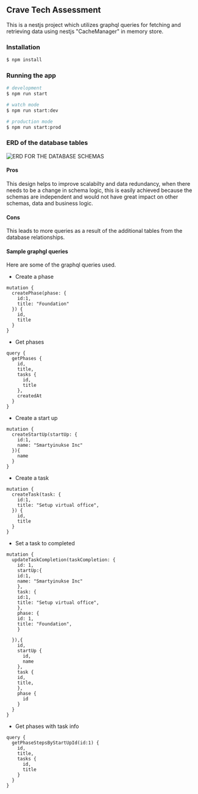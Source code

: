 ## Crave Tech Assessment

This is a nestjs project which utilizes graphql queries for 
fetching and retrieving data using nestjs "CacheManager" in memory store.

### Installation

```bash
$ npm install
```

### Running the app

```bash
# development
$ npm run start

# watch mode
$ npm run start:dev

# production mode
$ npm run start:prod
```



    

### ERD of the database tables
![ERD FOR THE DATABASE SCHEMAS](https://res.cloudinary.com/dms3x0fk0/image/upload/v1649548676/CRAVE-TECH-ERD_e92uch.jpg)

#### Pros 
This design helps to improve scalabilty and data redundancy, when there needs to be a change 
in schema logic, this is easily achieved because the schemas are independent and would not have
great impact on other schemas, data and business logic.

#### Cons
This leads to more queries as a result of the additional tables from the 
database relationships.

#### Sample graphgl queries
Here are some of the graphql queries used. 

- Create a phase
```
mutation {
  createPhase(phase: {
    id:1,
    title: "Foundation"
  }) {
    id,
    title
  } 
}
```
- Get phases
```
query {
  getPhases {
    id,
    title,
    tasks {
      id,
      title
    },
    createdAt
  }
}
```
- Create a start up
```
mutation {
  createStartUp(startUp: {
    id:1,
    name: "Smartyinukse Inc"
  }){
    name
  }
}
```
- Create a task
```
mutation {
  createTask(task: {
    id:1,
    title: "Setup virtual office",
  }) {
    id,
    title
  }
}
```
- Set a task to completed
```
mutation {
  updateTaskCompletion(taskCompletion: {
    id: 1,
    startUp:{
    id:1,
    name: "Smartyinukse Inc"
    },
    task: {
    id:1,
    title: "Setup virtual office",
    },
    phase: {
    id: 1,
    title: "Foundation",
    }
    
  }),{
    id,
    startUp {
      id,
      name
    },
    task {
    id,
    title,
    },
    phase {
      id
    }
  }
}
```
- Get phases with task info
```
query {
  getPhaseStepsByStartUpId(id:1) {
    id,
    title,
    tasks {
      id,
      title
    }
  }
}
```